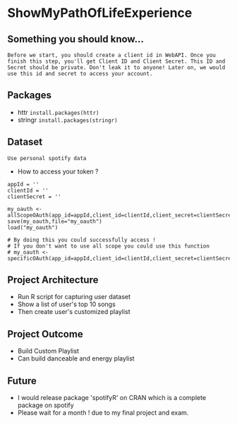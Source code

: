 # ShowMyPathOfLifeExperience

## Something you should know...
`Before we start, you should create a client id in WebAPI.
Once you finish this step, you'll get Client ID and Client Secret.
This ID and Secret should be private. Don't leak it to anyone!
Later on, we would use this id and secret to access your account.`

## Packages
* httr
`install.packages(httr)`
* stringr
`install.packages(stringr)`


## Dataset
`Use personal spotify data`
* How to access your token ?
```
appId = ''
clientId = ''
clientSecret = ''

my_oauth <- allScopeOAuth(app_id=appId,client_id=clientId,client_secret=clientSecret)
save(my_oauth,file="my_oauth")
load("my_oauth")

# By doing this you could successfully access !
# If you don't want to use all scope you could use this function
# my_oauth <- specificOAuth(app_id=appId,client_id=clientId,client_secret=clientSecret)
```

## Project Architecture
* Run R script for capturing user dataset
* Show a list of user's top 10 songs
* Then create user's customized playlist

## Project Outcome
* Build Custom Playlist
* Can build danceable and energy playlist

## Future
* I would release package 'spotifyR' on CRAN which is a complete package on spotify
* Please wait for a month ! due to my final project and exam.
